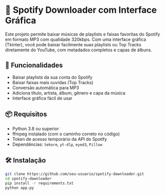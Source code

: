 # 🎵 Spotify Downloader com Interface Gráfica

Este projeto permite baixar músicas de playlists e faixas favoritas do Spotify em formato MP3 com qualidade 320kbps. Com uma interface gráfica (Tkinter), você pode baixar facilmente suas playlists ou Top Tracks diretamente do YouTube, com metadados completos e capas de álbuns.

## 🔧 Funcionalidades

- Baixar playlists da sua conta do Spotify
- Baixar faixas mais ouvidas (Top Tracks)
- Conversão automática para MP3
- Adiciona título, artista, álbum, gênero e capa da música
- Interface gráfica fácil de usar

## 📦 Requisitos

- Python 3.8 ou superior
- ffmpeg instalado (com o caminho correto no código)
- Token de acesso temporário da API do Spotify
- Dependências: `tekore`, `yt-dlp`, `eyed3`, `Pillow`

## 🛠️ Instalação

```bash
git clone https://github.com/seu-usuario/spotify-downloader.git
cd spotify-downloader
pip install -r requirements.txt
python app.py
